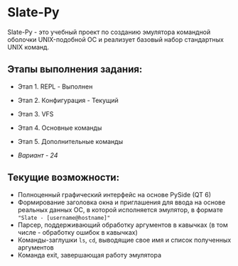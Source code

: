 # Slate-Py
Slate-Py - это учебный проект по созданию эмулятора командной оболочки UNIX-подобной ОС и реализует базовый набор стандартных UNIX команд.

## Этапы выполнения задания:
- Этап 1. REPL - Выполнен
- Этап 2. Конфигурация - Текущий
- Этап 3. VFS
- Этап 4. Основные команды
- Этап 5. Дополнительные команды

- *Вариант - 24*

## Текущие возможности:
- Полноценный графический интерфейс на основе PySide (QT 6)
- Формирование заголовка окна и приглашения для ввода на основе реальных данных ОС, в которой исполняется эмулятор, в формате `"Slate - [username@hostname]"`
- Парсер, поддерживающий обработку аргументов в кавычках (в том числе - обработку ошибок в кавычках)
- Команды-заглушки `ls`, `cd`, выводящие свое имя и список полученных аргументов
- Команда exit, завершающая работу эмулятора
